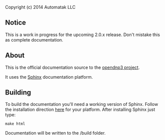 Copyright (c) 2014 Automatak LLC


## Notice

This is a work in progress for the upcoming 2.0.x  release. Don't mistake this as complete documentation.


## About

This is the official documentation source to the [opendnp3 project](www.automatak.com/opendnp3).

It uses the [Sphinx](http://sphinx-doc.org/) documentation platform.

## Building


To build the documentation you'll need a working version of Sphinx. Follow the installation direction [here](http://sphinx-doc.org/latest/install.html) for your platform. After installing Sphinx just type:
		
```
make html
```
		
Documentation will be written to the /build folder.


